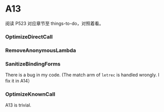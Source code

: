 # A13

阅读 P523 对应章节至  things-to-do，对照着看。


### OptimizeDirectCall

### RemoveAnonymousLambda

### SanitizeBindingForms

There is a bug in my code. (The match arm of `letrec` is handled wrongly. I fix it in A14）

### OptimizeKnownCall


A13 is trivial.